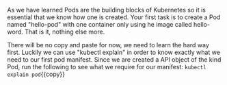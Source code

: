 As we have learned Pods are the building blocks of Kubernetes so it is essential that we know how one is created. Your first task is to create a Pod named "hello-pod"  with one container only using he image called hello-word. That is it, nothing else more. 

There will be no copy and paste for now, we need to learn the hard way first. Luckily we can use "kubectl explain" in order to know exactly what we need to our first pod manifest. Since we are created a API object of the kind Pod, run the following to see what we require for our manifest:
`kubectl explain pod`{{copy}}

